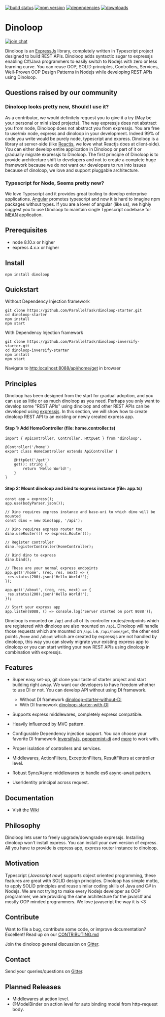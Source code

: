 [![build status](https://api.travis-ci.org/ParallelTask/dinoloop.svg?branch=master)](https://travis-ci.org/ParallelTask/dinoloop/)
[![npm version](https://img.shields.io/npm/v/dinoloop.svg)](https://www.npmjs.com/package/dinoloop)
[![dependencies](https://img.shields.io/david/paralleltask/dinoloop.svg)](https://david-dm.org/paralleltask/dinoloop)
[![downloads](https://img.shields.io/npm/dt/dinoloop.svg)](https://www.npmjs.com/package/dinoloop)
# Dinoloop
[![join chat](https://img.shields.io/gitter/room/nwjs/nw.js.svg)](https://gitter.im/dinoloop/Lobby)

Dinoloop is an [ExpressJs](https://expressjs.com/) library, completely written in Typescript project designed to build REST APIs. Dinoloop adds syntactic sugar to expressjs enabling C#/Java programmers to easily switch to Nodejs with zero or less learning curve. You can reuse OOP, SOLID principles, Controllers, Services, Well-Proven OOP Design Patterns in Nodejs while developing REST APIs using Dinoloop. 

## Questions raised by our community

### Dinoloop looks pretty new, Should I use it?

As a contributor, we would definitely request you to give it a try (May be your personal or mini sized projects). The way expressjs does not abstract you from node, Dinoloop does not abstract you from expressjs. You are free to use/mix node, express and dinoloop in your development. Indeed 99% of code you write would be purely node, typescript and express. Dinoloop is a library at server-side (like [Reactjs](https://reactjs.org/), we love what Reactjs does at client-side). You can either develop entire application in Dinoloop or part of it or gradually migrate expressjs to Dinoloop. The first principle of Dinoloop is to provide architecture shift to developers and not to create a complete huge framework because we do not want our developers to run into issues because of dinoloop, we love and support pluggable architecture. 

### Typescript for Node, Seems pretty new?
We love Typescript and it provides great tooling to develop enterprise applications. [Angular](https://angular.io/) promotes typescript and now it is hard to imagine npm packages without types. If you are a lover of angular (like us), we highly suggest you to use Dinoloop to maintain single Typescript codebase for [MEAN](http://mean.io/) application.

## Prerequisites
* node 8.10.x or higher 
* express 4.x.x or higher

## Install
```
npm install dinoloop
```

## Quickstart
Without Dependency Injection framework

```
git clone https://github.com/ParallelTask/dinoloop-starter.git
cd dinoloop-starter
npm install
npm start
```
With Dependency Injection framework

```
git clone https://github.com/ParallelTask/dinoloop-inversify-starter.git
cd dinoloop-inversify-starter
npm install
npm start
```
Navigate to [http:localhost:8088/api/home/get](http:localhost:8088/api/home/get) in browser

## Principles
Dinoloop has been designed from the start for gradual adoption, and you can use as little or as much dinoloop as you need. Perhaps you only want to develop some "REST APIs" using dinoloop and other REST APIs can be developed using [expressjs](https://expressjs.com/). In this section, we will show how to create dinoloop REST API to an existing or newly created express app.

#### Step 1: Add HomeController (file: home.controller.ts)

```
import { ApiController, Controller, HttpGet } from 'dinoloop';

@Controller('/home')
export class HomeController extends ApiController {

    @HttpGet('/get')
    get(): string {
        return 'Hello World!';
    }
}
```
#### Step 2: Mount dinoloop and bind to express instance (file: app.ts)

```
const app = express();
app.use(bodyParser.json());

// Dino requires express instance and base-uri to which dino will be mounted
const dino = new Dino(app, '/api');

// Dino requires express router too
dino.useRouter(() => express.Router());

// Register controller
dino.registerController(HomeController);

// Bind dino to express
dino.bind();

// These are your normal express endpoints
app.get('/home', (req, res, next) => {
 res.status(200).json('Hello World!');
});

app.get('/about', (req, res, next) => {
 res.status(200).json('Hello World!');
});

// Start your express app
app.listen(8088, () => console.log('Server started on port 8088'));
```
Dinoloop is mounted on `/api` and all of its controller routes/endpoints which are registered with dinoloop are also mounted on `/api`. Dinoloop will handle those requests which are mounted on `/api` i.e. `/api/home/get`, the other end points `/home` and `/about` which are created by expressjs are not handled by dinoloop, this way you can slowly migrate your existing express app to dinoloop or you can start writing your new REST APIs using dinoloop in combination with expressjs. 

## Features
* Super easy set-up, git clone your taste of starter project and start building right away. We want our developers to have freedom whether to use DI or not. You can develop API without using DI framework.

    * Without DI framework [dinoloop-starter-without-DI](https://github.com/ParallelTask/dinoloop-starter)
    * With DI framework [dinoloop-starter-with-DI](https://github.com/ParallelTask/dinoloop-inversify-starter)
* Supports express middlewares, completely express compatible.
* Heavily influenced by MVC pattern.
* Configurable Dependency injection support. You can choose your favorite DI framework [InversifyJs](http://inversify.io/), [peppermint-di](https://www.npmjs.com/package/peppermint-di) and [more](https://www.npmjs.com/search?q=DI) to work with.
* Proper isolation of controllers and services.
* Middlewares, ActionFilters, ExceptionFilters, ResultFilters at controller level.
* Robust Sync/Async middlewares to handle es6 async-await pattern.  
* UserIdentity principal across request. 

## Documentation
* Visit the [Wiki](https://github.com/ParallelTask/dinoloop/tree/master/wiki)

## Philosophy 
Dinoloop lets user to freely upgrade/downgrade expressjs. Installing dinoloop won't install express. You can install your own version of express. All you have to provide is express app, express router instance to dinoloop.

## Motivation
Typescript (*Javascript now*) supports object oriented programming, these features are great with SOLID design principles. Dinoloop has simple motto, to apply SOLID principles and reuse similar coding skills of Java and C# in Nodejs. We are not trying to make every Nodejs developer as OOP programmer, we are providing the same architecture for the java/c# and mostly OOP minded programmers. We love javascript the way it is <3

## Contribute
Want to file a bug, contribute some code, or improve documentation? Excellent! Read up on our [CONTRIBUTING.md](https://github.com/ParallelTask/dinoloop/blob/master/CONTRIBUTING.md)

Join the dinoloop general discussion on [Gitter](https://gitter.im/dinoloop/Lobby).

## Contact
 Send your queries/questions on [Gitter](https://gitter.im/dinoloop/Lobby).

 ## Planned Releases
 * Middlewares at action level.
 * @ModelBinder on action level for auto binding model from http-request body.
